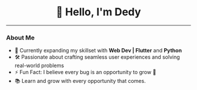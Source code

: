 <h1 align="center">👋 Hello, I'm Dedy</h1>

---
### About Me  
- 🌱 Currently expanding my skillset with **Web Dev | Flutter** and **Python**  
- 🛠 Passionate about crafting seamless user experiences and solving real-world problems  
- ⚡ Fun Fact: I believe every bug is an opportunity to grow 🌱
- 📚 Learn and grow with every opportunity that comes.
